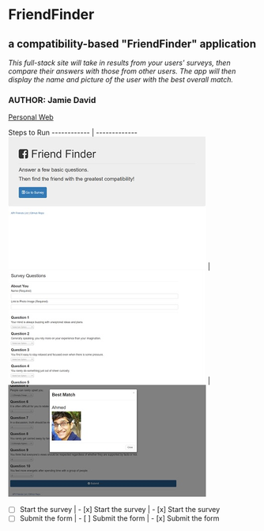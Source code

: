 # FriendFinder
## a compatibility-based "FriendFinder" application

*This full-stack site will take in results from your users' surveys, then compare their answers with those from other users. The app will then display the name and picture of the user with the best overall match.*

### AUTHOR: Jamie David
[Personal Web](http://www.jamiejdavid.com)

Steps to Run
------------ | -------------
![Home page](/images/home.jpg) | ![Survey page](/images/survey.jpg) | ![Result shown](/images/result.jpg)
- [ ] Start the survey | - [x] Start the survey | - [x] Start the survey 
- [ ] Submit the form | - [ ] Submit the form | - [x] Submit the form